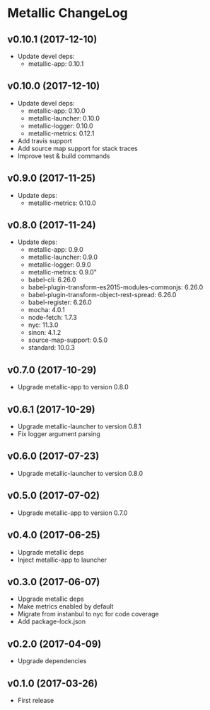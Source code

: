 # Metallic ChangeLog

## v0.10.1 (2017-12-10)

 - Update devel deps:
   + metallic-app: 0.10.1


## v0.10.0 (2017-12-10)

 - Update devel deps:
   + metallic-app: 0.10.0
   + metallic-launcher: 0.10.0
   + metallic-logger: 0.10.0
   + metallic-metrics: 0.12.1
 - Add travis support
 - Add source map support for stack traces
 - Improve test & build commands


## v0.9.0 (2017-11-25)

 - Update deps:
    + metallic-metrics: 0.10.0


## v0.8.0 (2017-11-24)

 - Update deps:
   + metallic-app: 0.9.0
   + metallic-launcher: 0.9.0
   + metallic-logger: 0.9.0
   + metallic-metrics: 0.9.0"
   + babel-cli: 6.26.0
   + babel-plugin-transform-es2015-modules-commonjs: 6.26.0
   + babel-plugin-transform-object-rest-spread: 6.26.0
   + babel-register: 6.26.0
   + mocha: 4.0.1
   + node-fetch: 1.7.3
   + nyc: 11.3.0
   + sinon: 4.1.2
   + source-map-support: 0.5.0
   + standard: 10.0.3


## v0.7.0 (2017-10-29)

 - Upgrade metallic-app to version 0.8.0


## v0.6.1 (2017-10-29)

 - Upgrade metallic-launcher to version 0.8.1
 - Fix logger argument parsing


## v0.6.0 (2017-07-23)

 - Upgrade metallic-launcher to version 0.8.0


## v0.5.0 (2017-07-02)

 - Upgrade metallic-app to version 0.7.0


## v0.4.0 (2017-06-25)

 - Upgrade metallic deps
 - Inject metallic-app to launcher


## v0.3.0 (2017-06-07)

 - Upgrade metallic deps
 - Make metrics enabled by default
 - Migrate from instanbul to nyc for code coverage
 - Add package-lock.json


## v0.2.0 (2017-04-09)

 - Upgrade dependencies


## v0.1.0 (2017-03-26)

 - First release
